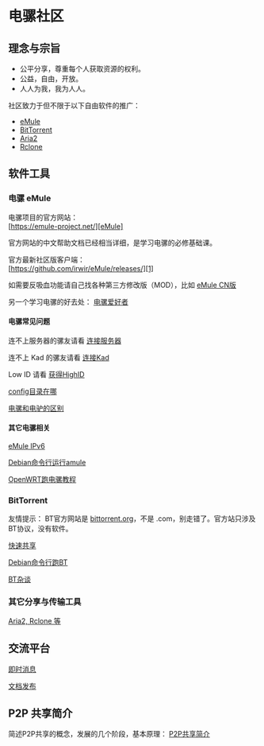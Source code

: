 # 电骡社区

## 理念与宗旨

- 公平分享，尊重每个人获取资源的权利。
- 公益，自由，开放。
- 人人为我，我为人人。

社区致力于但不限于以下自由软件的推广：

- [eMule][]
- [BitTorrent][BT]
- [Aria2][]
- [Rclone][]

## 软件工具

### 电骡 eMule

电骡项目的官方网站：  
[https://emule-project.net/][eMule]

官方网站的中文帮助文档已经相当详细，是学习电骡的必修基础课。

官方最新社区版客户端：  
[https://github.com/irwir/eMule/releases/][1]

如需要反吸血功能请自己找各种第三方修改版（MOD），比如 [eMule CN版](https://www.emule-secret.com/)

另一个学习电骡的好去处： [电骡爱好者](https://www.emulefans.com/)

#### 电骡常见问题

连不上服务器的骡友请看 [连接服务器](./conn.md)

连不上 Kad 的骡友请看 [连接Kad](./kad.md)

Low ID 请看 [获得HighID](./hiid.md)

[config目录在哪](./conf.md)

[电骡和电驴的区别](./diff.md)

#### 其它电骡相关

[eMule IPv6](./ipv6.md)

[Debian命令行运行amule](./amule.md)

[OpenWRT跑电骡教程](https://telegra.ph/%E5%9C%A8-OpenWRT-%E4%B8%8A%E4%BD%BF%E7%94%A8-aMule-04-01)

### BitTorrent

友情提示： BT官方网站是 [bittorrent.org][BT]，不是 .com，别走错了。官方站只涉及BT协议，没有软件。

[快速共享](./btshare.md)

[Debian命令行跑BT](./transmission.md)

[BT杂谈](./misc.md)


### 其它分享与传输工具

[Aria2, Rclone 等](./others.md)

## 交流平台

[即时消息](./im.md)

[文档发布](./pub.md)

## P2P 共享简介

简述P2P共享的概念，发展的几个阶段，基本原理： [P2P共享简介](./p2p.md)

[eMule]: https://emule-project.net/home/perl/general.cgi?l=42
[BT]: https://www.bittorrent.org/
[Aria2]: https://aria2.github.io/
[Rclone]: https://rclone.org/
[1]: https://github.com/irwir/eMule/releases/
